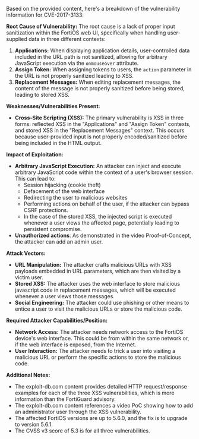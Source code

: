 Based on the provided content, here's a breakdown of the vulnerability information for CVE-2017-3133:

**Root Cause of Vulnerability:**
The root cause is a lack of proper input sanitization within the FortiOS web UI, specifically when handling user-supplied data in three different contexts:

1.  **Applications:** When displaying application details, user-controlled data included in the URL path is not sanitized, allowing for arbitrary JavaScript execution via the `onmouseover` attribute.
2.  **Assign Token:** When assigning tokens to users, the `action` parameter in the URL is not properly sanitized leading to XSS.
3. **Replacement Messages:** When editing replacement messages, the content of the message is not properly sanitized before being stored, leading to stored XSS.

**Weaknesses/Vulnerabilities Present:**

*   **Cross-Site Scripting (XSS):** The primary vulnerability is XSS in three forms: reflected XSS in the "Applications" and "Assign Token" contexts, and stored XSS in the "Replacement Messages" context.  This occurs because user-provided input is not properly encoded/sanitized before being included in the HTML output.

**Impact of Exploitation:**

*   **Arbitrary JavaScript Execution:** An attacker can inject and execute arbitrary JavaScript code within the context of a user's browser session. This can lead to:
    *   Session hijacking (cookie theft)
    *   Defacement of the web interface
    *   Redirecting the user to malicious websites
    *   Performing actions on behalf of the user, if the attacker can bypass CSRF protections.
    *   In the case of the stored XSS, the injected script is executed whenever a user views the affected page, potentially leading to persistent compromise.
*   **Unauthorized actions**: As demonstrated in the video Proof-of-Concept, the attacker can add an admin user.

**Attack Vectors:**

*   **URL Manipulation:** The attacker crafts malicious URLs with XSS payloads embedded in URL parameters, which are then visited by a victim user.
*   **Stored XSS:** The attacker uses the web interface to store malicious javascript code in replacement messages, which will be executed whenever a user views those messages.
*   **Social Engineering:** The attacker could use phishing or other means to entice a user to visit the malicious URLs or store the malicious code.

**Required Attacker Capabilities/Position:**

*   **Network Access:** The attacker needs network access to the FortiOS device's web interface. This could be from within the same network or, if the web interface is exposed, from the Internet.
*  **User Interaction:** The attacker needs to trick a user into visiting a malicious URL or perform the specific actions to store the malicious code.

**Additional Notes:**

*   The exploit-db.com content provides detailed HTTP request/response examples for each of the three XSS vulnerabilities, which is more information than the FortiGuard advisory.
* The exploit-db.com content references a video PoC showing how to add an administrator user through the XSS vulnerability.
*   The affected FortiOS versions are up to 5.6.0, and the fix is to upgrade to version 5.6.1.
* The CVSS v3 score of 5.3 is for all three vulnerabilities.